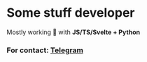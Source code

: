 # Some stuff developer

Mostly working 🤝 with **JS/TS/Svelte + Python**

### For contact: [Telegram](t.me/wkiskas)
